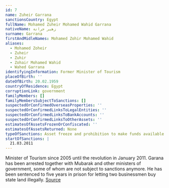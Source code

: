 ```yaml
---
id: 7
name: Zuheir Garrana
sanctionsCountry: Egypt
fullName: Mohamed Zuheir Mohamed Wahid Garrana
nativeName: زهير جرانة
surname: Garrana
firstAndMidleNames: Mohamed Zohir Mohamed Wahid
aliases:
  - Mohamed Zoheir
  - Zuheir
  - Zuhir
  - Zohair Mohamed Wahid
  - Wahed Garrana
identifyingInformation: Former Minister of Tourism
placeOfBirth: ''
dateOfBirth: 20.02.1959
countryOfResidence: Egypt
corruptionLink: government
familyMembers: []
familyMembersSubjectToSanctions: []
suspectedOrConfirmedOverseasProperties: ''
suspectedOrConfirmedLinksToLegalEntities: ''
suspectedOrConfirmedLinksToBankAccounts: ''
suspectedOrConfirmedLinksToOtherAssets: ''
estimatesOfAssetsFrozenOrConfiscated: ''
estimatesOfAssetsReturned: None
typeOfSanctions: Asset freeze and prohibition to make funds available
startOfSanctions: |
  21.03.2011
---
```

Minister of Tourism since 2005 until the revolution in January 2011. Garana has 
been arrested together with Mubarak and other ministers of government, some of 
whom are not subject to sanctions anymore.  He has been sentenced to five years 
in prison for letting two businessmen buy state land illegally. 
[Source](https://www.voanews.com/a/egypts-former-tourism-minister-gets-5-years-for-corruption-121573429/158072.html)  
